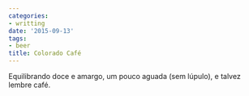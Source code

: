 ```yaml
---
categories:
- writting
date: '2015-09-13'
tags:
- beer
title: Colorado Café
---
```


Equilibrando doce e amargo, um pouco aguada (sem lúpulo), e talvez lembre café.


